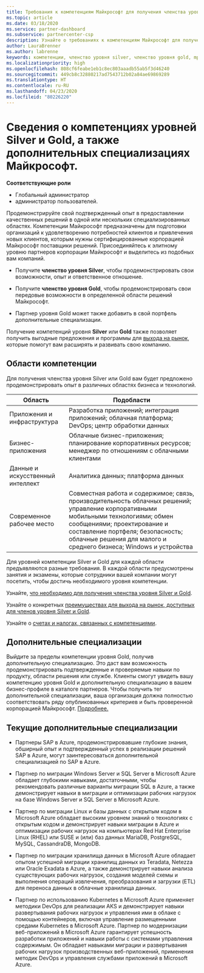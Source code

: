 ```yaml
---
title: Требования к компетенциям Майкрософт для получения членства уровня Gold и Silver | Центр партнеров
ms.topic: article
ms.date: 03/18/2020
ms.service: partner-dashboard
ms.subservice: partnercenter-csp
description: Узнайте о требованиях к компетенциям Майкрософт для получения членства уровней Gold и Silver.
author: LauraBrenner
ms.author: labrenne
keywords: компетенции, членство уровня silver, членство уровня gold, mpn, MAPS, навыки, Microsoft Partner Network, членство в сети, дополнительные специализации
ms.localizationpriority: high
ms.openlocfilehash: 808cf6feabe1eb1c8ec803aaadb55ab5f3d46240
ms.sourcegitcommit: 449cb8c32880217ad7543712b02a84ae69869289
ms.translationtype: HT
ms.contentlocale: ru-RU
ms.lasthandoff: 04/23/2020
ms.locfileid: "80226220"
---
```

# <a name="information-about-microsoft-silver-and-gold-competencies-and-advanced-specializations"></a>Сведения о компетенциях уровней Silver и Gold, а также дополнительных специализациях Майкрософт.

**Соответствующие роли**
-    Глобальный администратор
-    администратор пользователей.

Продемонстрируйте свой подтвержденный опыт в предоставлении качественных решений в одной или нескольких специализированных областях. Компетенции Майкрософт предназначены для подготовки организаций к удовлетворению потребностей клиентов и привлечения новых клиентов, которым нужны сертифицированные корпорацией Майкрософт поставщики решений. Присоединяйтесь к элитному уровню партнеров корпорации Майкрософт и выделитесь из подобных вам компаний.

- Получите **членство уровня Silver**, чтобы продемонстрировать свои возможности, опыт и ответственное отношение.

- Получите **членство уровня Gold**, чтобы продемонстрировать свои передовые возможности в определенной области решений Майкрософт.

- Партнер уровня Gold может также добавить в свой портфель дополнительные специализации.

Получение компетенций уровня **Silver** или **Gold** также позволяет получить выгодные предложения и программы для [выхода на рынок](mpn-learn-about-go-to-market-benefits.md), которые помогут вам расширять и развивать свою компанию.

## <a name="competency-areas"></a>Области компетенции

Для получения членства уровня Silver или Gold вам будет предложено продемонстрировать опыт в различных областях бизнеса и технологий.

|**Область**            |**Подобласти**                    |
|--------------------|--------------------------------|
|Приложения и инфраструктура|Разработка приложений; интеграция приложений; облачная платформа; DevOps; центр обработки данных|
|Бизнес-приложения |Облачные бизнес-приложения; планирование корпоративных ресурсов; менеджер по отношениям с облачными клиентами|
|Данные и искусственный интеллект|Аналитика данных; платформа данных|
|Современное рабочее место| Совместная работа и содержимое; связь, производительность облачных решений; управление корпоративными мобильными технологиями; обмен сообщениями; проектирование и составление портфеля; безопасность; облачные решения для малого и среднего бизнеса; Windows и устройства|

Для уровней компетенции Silver и Gold для каждой области предъявляются разные требования. В каждой области предусмотрены занятия и экзамены, которые сотрудники вашей компании могут посетить, чтобы достичь необходимого уровня компетенции.


Узнайте, [что необходимо для получения членства уровня Silver и Gold](https://partner.microsoft.com/membership/competencies).

Узнайте о конкретных [преимуществах для выхода на рынок, доступных для членов уровня Silver и Gold](mpn-learn-about-go-to-market-benefits.md). 

Узнайте о [счетах и налогах, связанных с компетенциями](mpn-view-print-maps-invoice.md).

## <a name="advanced-specializations"></a>Дополнительные специализации

Выйдите за пределы компетенции уровня Gold, получив дополнительную специализацию. Это даст вам возможность продемонстрировать подтвержденные и проверяемые навыки по продукту, области решения или службе. Клиенты смогут увидеть вашу компетенцию уровня Gold и дополнительную специализацию в вашем бизнес-профиле в каталоге партнеров. Чтобы получить тег дополнительной специализации, ваша организация должна полностью соответствовать ряду опубликованных критериев и быть проверенной корпорацией Майкрософт. [Подробнее.](https://partner.microsoft.com/membership/competencies#tab-content-2) 

## <a name="the-current-advanced-specializations"></a>Текущие дополнительные специализации

- Партнеры SAP в Azure, продемонстрировавшие глубокие знания, обширный опыт и подтвержденный успех в реализации решений SAP в Azure, могут заинтересоваться дополнительной специализацией по SAP в Azure.

- Партнер по миграции Windows Server и SQL Server в Microsoft Azure обладает глубокими навыками, достаточными, чтобы рекомендовать различные варианты миграции SQL в Azure, а также демонстрирует навыки в миграции и оптимизации рабочих нагрузок на базе Windows Server и SQL Server в Microsoft Azure. 

- Партнер по миграции Linux и базы данных с открытым кодом в Microsoft Azure обладает высоким уровнем знаний о технологиях с открытым кодом и демонстрирует навыки миграции в Azure и оптимизации рабочих нагрузок на компьютерах Red Hat Enterprise Linux (RHEL) или SUSE и (или) баз данных MariaDB, PostgreSQL, MySQL, CassandraDB, MongoDB.

- Партнер по миграции хранилища данных в Microsoft Azure обладает опытом успешной миграции хранилищ данных из Teradata, Netezza или Oracle Exadata в Azure, а также демонстрирует навыки анализа существующих рабочих нагрузок, создания моделей схемы и выполнения операций извлечения, преобразования и загрузки (ETL) для переноса данных в облачные хранилища данных.

- Партнер по использованию Kubernetes в Microsoft Azure применяет методики DevOps для реализации AKS и демонстрирует навыки развертывания рабочих нагрузок и управления ими в облаке с помощью контейнеров, включая управление размещенными средами Kubernetes в Microsoft Azure.
Партнер по модернизации веб-приложений в Microsoft Azure гарантирует успешность разработки приложений и навыки работы с системами управления содержимым. Он обладает навыками миграции и развертывания рабочих нагрузок производственных веб-приложений, применения методик DevOps и управления службами приложений в Microsoft Azure.
